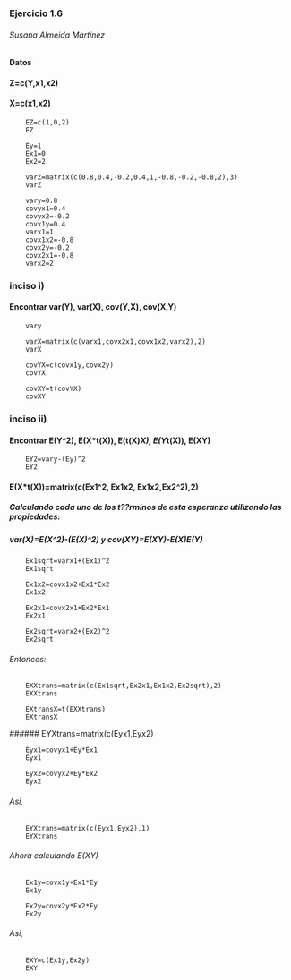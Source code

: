 ### Ejercicio 1.6
###### Susana Almeida Martinez

#### Datos

#### Z=c(Y,x1,x2)
#### X=c(x1,x2)

        EZ=c(1,0,2)
        EZ

        Ey=1
        Ex1=0
        Ex2=2

        varZ=matrix(c(0.8,0.4,-0.2,0.4,1,-0.8,-0.2,-0.8,2),3)
        varZ

        vary=0.8
        covyx1=0.4
        covyx2=-0.2
        covx1y=0.4
        varx1=1
        covx1x2=-0.8
        covx2y=-0.2
        covx2x1=-0.8
        varx2=2

### inciso i)
#### Encontrar var(Y), var(X), cov(Y,X), cov(X,Y)

        vary

        varX=matrix(c(varx1,covx2x1,covx1x2,varx2),2)
        varX

        covYX=c(covx1y,covx2y)
        covYX

        covXY=t(covYX)
        covXY

### inciso ii)
#### Encontrar E(Y^2), E(X*t(X)), E(t(X)*X), E(Y*t(X)), E(XY)

        EY2=vary-(Ey)^2
        EY2

#### E(X*t(X))=matrix(c(Ex1^2, Ex1x2, Ex1x2,Ex2^2),2)
##### Calculando cada uno de los t??rminos de esta esperanza utilizando las propiedades:
##### var(X)=E(X^2)-(E(X)^2) y cov(XY)=E(XY)-E(X)E(Y)

        Ex1sqrt=varx1+(Ex1)^2
        Ex1sqrt

        Ex1x2=covx1x2+Ex1*Ex2
        Ex1x2

        Ex2x1=covx2x1+Ex2*Ex1
        Ex2x1

        Ex2sqrt=varx2+(Ex2)^2
        Ex2sqrt

###### Entonces:

        EXXtrans=matrix(c(Ex1sqrt,Ex2x1,Ex1x2,Ex2sqrt),2)
        EXXtrans

        EXtransX=t(EXXtrans)
        EXtransX

###### EYXtrans=matrix(c(Eyx1,Eyx2)

        Eyx1=covyx1+Ey*Ex1
        Eyx1

        Eyx2=covyx2+Ey*Ex2
        Eyx2

###### Asi,

        EYXtrans=matrix(c(Eyx1,Eyx2),1)
        EYXtrans

###### Ahora calculando E(XY)

        Ex1y=covx1y+Ex1*Ey
        Ex1y

        Ex2y=covx2y*Ex2*Ey
        Ex2y

###### Asi,

        EXY=c(Ex1y,Ex2y)
        EXY
